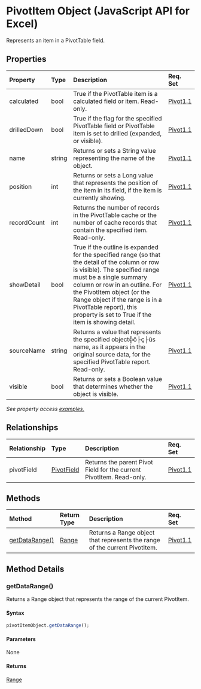 # PivotItem Object (JavaScript API for Excel)

Represents an item in a PivotTable field.

## Properties

| Property	   | Type	|Description| Req. Set|
|:---------------|:--------|:----------|:----|
|calculated|bool|True if the PivotTable item is a calculated field or item. Read-only.|[Pivot1.1](../requirement-sets/excel-api-requirement-sets.md)|
|drilledDown|bool|True if the flag for the specified PivotTable field or PivotTable item is set to drilled (expanded, or visible).|[Pivot1.1](../requirement-sets/excel-api-requirement-sets.md)|
|name|string|Returns or sets a String value representing the name of the object.|[Pivot1.1](../requirement-sets/excel-api-requirement-sets.md)|
|position|int|Returns or sets a Long value that represents the position of the item in its field, if the item is currently showing.|[Pivot1.1](../requirement-sets/excel-api-requirement-sets.md)|
|recordCount|int|Returns the number of records in the PivotTable cache or the number of cache records that contain the specified item. Read-only.|[Pivot1.1](../requirement-sets/excel-api-requirement-sets.md)|
|showDetail|bool|True if the outline is expanded for the specified range (so that the detail of the column or row is visible). The specified range must be a single summary column or row in an outline. For the PivotItem object (or the Range object if the range is in a PivotTable report), this property is set to True if the item is showing detail.|[Pivot1.1](../requirement-sets/excel-api-requirement-sets.md)|
|sourceName|string|Returns a value that represents the specified object╬ô├ç├ûs name, as it appears in the original source data, for the specified PivotTable report. Read-only.|[Pivot1.1](../requirement-sets/excel-api-requirement-sets.md)|
|visible|bool|Returns or sets a Boolean value that determines whether the object is visible.|[Pivot1.1](../requirement-sets/excel-api-requirement-sets.md)|

_See property access [examples.](#property-access-examples)_

## Relationships
| Relationship | Type	|Description| Req. Set|
|:---------------|:--------|:----------|:----|
|pivotField|[PivotField](pivotfield.md)|Returns the parent Pivot Field for the current PivotItem. Read-only.|[Pivot1.1](../requirement-sets/excel-api-requirement-sets.md)|

## Methods

| Method		   | Return Type	|Description| Req. Set|
|:---------------|:--------|:----------|:----|
|[getDataRange()](#getdatarange)|[Range](range.md)|Returns a Range object that represents the range of the current PivotItem.|[Pivot1.1](../requirement-sets/excel-api-requirement-sets.md)|

## Method Details


### getDataRange()
Returns a Range object that represents the range of the current PivotItem.

#### Syntax
```js
pivotItemObject.getDataRange();
```

#### Parameters
None

#### Returns
[Range](range.md)
